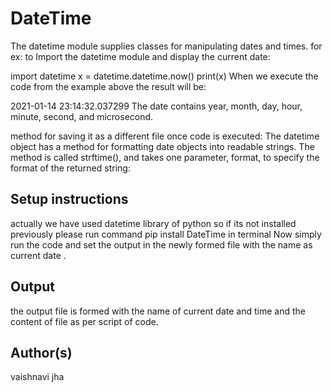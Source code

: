 # DateTime

The datetime module supplies classes for manipulating dates and times.
for ex: to Import the datetime module and display the current date:

import datetime
x = datetime.datetime.now()
print(x)
When we execute the code from the example above the result will be:

2021-01-14 23:14:32.037299
The date contains year, month, day, hour, minute, second, and microsecond.

method for saving it as a different file once code is executed:
The datetime object has a method for formatting date objects into readable strings.
The method is called strftime(), and takes one parameter, format, to specify the format of the returned string:

## Setup instructions

actually we have used datetime library of python so if its not installed previously please run command pip install DateTime in terminal
Now simply run the code and set the output in the newly formed file with the name as current date .

## Output

the output file is formed with the name of current date and time and the content of file as per script of code.

## Author(s)

vaishnavi jha
